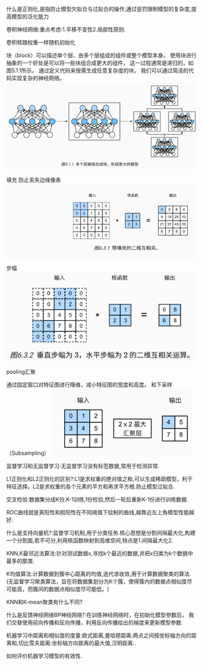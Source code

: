 什么是正则化,是指防止模型欠拟合与过拟合的操作,通过惩罚限制模型的复杂度,提高模型的泛化能力

卷积神经网络:重点考虑:1.平移不变性2.局部性原则.

卷积核跟权重一样随机初始化

块（block）可以描述单个层、由多个层组成的组件或整个模型本身。 使用块进行抽象的一个好处是可以将一些块组合成更大的组件， 这一过程通常是递归的，如 图5.1.1所示。 通过定义代码来按需生成任意复杂度的块， 我们可以通过简洁的代码实现复杂的神经网络。
![picture 0](../images/f20ddcc64f2fee37bda290869ff21757138760682269ddcffd2c48f57bfc7954.png)  

填充
防止丢失边缘像素
![picture 1](../images/56c8c9c8b1361cb54ead5955e6c7bc6ec54cff949d56bc7144e8799ba71c0648.png)  

步幅
![picture 2](../images/ee0f0efa12e2b6b171de5d7874295400f74045c77e975fa021e16cfe255676a9.png)  

pooling汇聚


通过固定窗口对特征图进行降维，减小特征图的宽度和高度。 和下采样（Subsampling）
![picture 3](../images/a4a3751d30eefeda6e9f4547bfc442b7aa3fa7e8b569d6bea7f6b4bc7f412050.png)  

监督学习和无监督学习:无监督学习没有标签数据,常用于检测异常.

L1正则化和L2正则化的区别?:L1是求权重的绝对值之和,可以生成稀疏模型，利于特征选择。L2是求权重的各个元素的平方和再求平方根.防止模型过拟合.

交叉检验:数据集分成K份,K-1训练,1份检验,然后一轮后重新K-1份进行训练数据.

ROC曲线就是真阳性和假阳性在不同阈值下绘制的曲线,越靠近左上角模型性能越好.

什么是支持向量机?:监督学习机制,用于分类任务.核心思想是分割间隔最大化,构建一个分割面,若不可分,利用核函数映射到高维空间,特点是1.间隔最大化2.

KNN,K最邻近法算法:针对测试数据x,寻找k个最近的数据,并把x归类为k个数据中最多的那类.

K均值算法:计算数据到簇中心距离的均值,迭代求收敛,用于计算数据聚类的算法.(无监督学习聚类算法，旨在将数据集划分为K个簇，使得簇内的数据点相似度尽可能高，而簇间的数据点相似度尽可能低。​)

KNN和K-mean聚类有什么不同?

什么是反馈神经网络BP神经网络?:在训练神经网络时，在初始化模型参数后， 我们交替使用前向传播和反向传播，利用反向传播给出的梯度来更新模型参数

机器学习中距离和相似度的度量:欧式距离,曼哈顿距离:两点之间按坐标轴方向的距离和,切比雪夫距离:坐标轴方向距离的最大值,汉明距离:.

如何评价机器学习模型的有效性.









